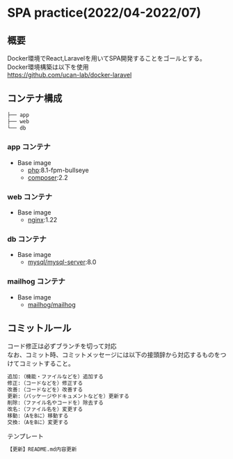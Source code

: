 # SPA practice(2022/04-2022/07)
## 概要
Docker環境でReact,Laravelを用いてSPA開発することをゴールとする。
</br>Docker環境構築は以下を使用
</br>https://github.com/ucan-lab/docker-laravel

## コンテナ構成

```bash
├── app
├── web
└── db
```

### app コンテナ

- Base image
  - [php](https://hub.docker.com/_/php):8.1-fpm-bullseye
  - [composer](https://hub.docker.com/_/composer):2.2

### web コンテナ

- Base image
  - [nginx](https://hub.docker.com/_/nginx):1.22

### db コンテナ

- Base image
  - [mysql/mysql-server](https://hub.docker.com/r/mysql/mysql-server):8.0

### mailhog コンテナ

- Base image
  - [mailhog/mailhog](https://hub.docker.com/r/mailhog/mailhog)

## コミットルール
コード修正は必ずブランチを切って対応
</br>なお、コミット時、コミットメッセージには以下の接頭辞から対応するものをつけてコミットすること。

```bash
追加:（機能・ファイルなどを）追加する
修正:（コードなどを）修正する
改善:（コードなどを）改善する
更新:（パッケージやドキュメントなどを）更新する
削除:（ファイル名やコードを）除去する
改名:（ファイル名を）変更する
移動:（AをBに）移動する
交換:（AをBに）変更する
```

テンプレート
```bash
【更新】README.md内容更新
```

